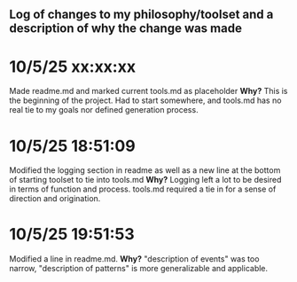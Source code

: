## Log of changes to my philosophy/toolset and a description of why the change was made

# 10/5/25 xx:xx:xx
Made readme.md and marked current tools.md as placeholder
**Why?** This is the beginning of the project. Had to start somewhere, and tools.md has no real tie to my goals nor defined generation process.

# 10/5/25 18:51:09
Modified the logging section in readme as well as a new line at the bottom of starting toolset to tie into tools.md
**Why?** Logging left a lot to be desired in terms of function and process. tools.md required a tie in for a sense of direction and origination.

# 10/5/25 19:51:53
Modified a line in readme.md.
**Why?** "description of events" was too narrow, "description of patterns" is more generalizable and applicable.
